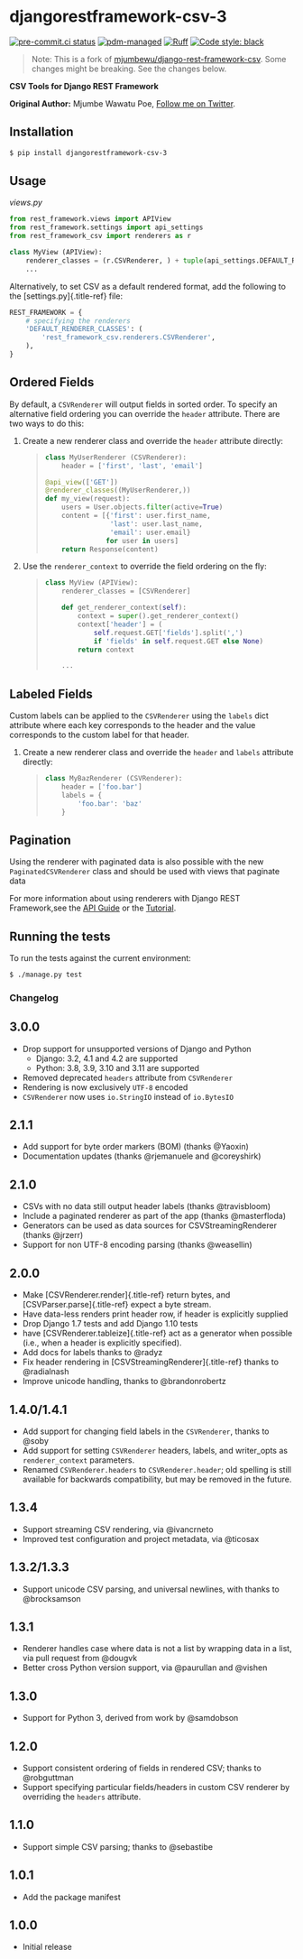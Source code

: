 # djangorestframework-csv-3

[![pre-commit.ci status](https://results.pre-commit.ci/badge/github/GabDug/django-rest-framework-csv/master.svg)](https://results.pre-commit.ci/latest/github/GabDug/django-rest-framework-csv/master)
[![pdm-managed](https://img.shields.io/badge/pdm-managed-blueviolet)](https://pdm.fming.dev)
[![Ruff](https://img.shields.io/badge/ruff-lint-red)](https://github.com/charliermarsh/ruff)
[![Code style: black](https://img.shields.io/badge/code%20style-black-000000.svg)](https://github.com/psf/black)

> Note:
> This is a fork of [mjumbewu/django-rest-framework-csv](https://github.com/mjumbewu/django-rest-framework-csv).
> Some changes might be breaking.
> See the changes below.

**CSV Tools for Django REST Framework**

**Original Author:** Mjumbe Wawatu Poe, [Follow me on
Twitter](http://www.twitter.com/mjumbewu).

## Installation

``` bash
$ pip install djangorestframework-csv-3
```

## Usage

*views.py*

``` python
from rest_framework.views import APIView
from rest_framework.settings import api_settings
from rest_framework_csv import renderers as r

class MyView (APIView):
    renderer_classes = (r.CSVRenderer, ) + tuple(api_settings.DEFAULT_RENDERER_CLASSES)
    ...
```

Alternatively, to set CSV as a default rendered format, add the
following to the [settings.py]{.title-ref} file:

``` python
REST_FRAMEWORK = {
    # specifying the renderers
    'DEFAULT_RENDERER_CLASSES': (
        'rest_framework_csv.renderers.CSVRenderer',
    ),
}
```

## Ordered Fields

By default, a `CSVRenderer` will output fields in sorted order. To
specify an alternative field ordering you can override the `header`
attribute. There are two ways to do this:

1.  Create a new renderer class and override the `header` attribute
    directly:

    > ``` python
    > class MyUserRenderer (CSVRenderer):
    >     header = ['first', 'last', 'email']
    >
    > @api_view(['GET'])
    > @renderer_classes((MyUserRenderer,))
    > def my_view(request):
    >     users = User.objects.filter(active=True)
    >     content = [{'first': user.first_name,
    >                 'last': user.last_name,
    >                 'email': user.email}
    >                for user in users]
    >     return Response(content)
    > ```

2.  Use the `renderer_context` to override the field ordering on the
    fly:

    > ``` python
    > class MyView (APIView):
    >     renderer_classes = [CSVRenderer]
    >
    >     def get_renderer_context(self):
    >         context = super().get_renderer_context()
    >         context['header'] = (
    >             self.request.GET['fields'].split(',')
    >             if 'fields' in self.request.GET else None)
    >         return context
    >
    >     ...
    > ```

## Labeled Fields

Custom labels can be applied to the `CSVRenderer` using the `labels`
dict attribute where each key corresponds to the header and the value
corresponds to the custom label for that header.

1. Create a new renderer class and override the `header` and `labels`
attribute directly:

    > ``` python
    > class MyBazRenderer (CSVRenderer):
    >     header = ['foo.bar']
    >     labels = {
    >         'foo.bar': 'baz'
    >     }
    > ```

## Pagination

Using the renderer with paginated data is also possible with the new
`PaginatedCSVRenderer` class and should be used with views
that paginate data

For more information about using renderers with Django REST Framework,see the [API Guide](http://django-rest-framework.org/api-guide/renderers/) or the [Tutorial](http://django-rest-framework.org/tutorial/1-serialization/).

## Running the tests

To run the tests against the current environment:

``` bash
$ ./manage.py test
```

### Changelog

## 3.0.0

-   Drop support for unsupported versions of Django and Python
    -   Django: 3.2, 4.1 and 4.2 are supported
    -   Python: 3.8, 3.9, 3.10 and 3.11 are supported
-   Removed deprecated `headers` attribute from
    `CSVRenderer`
-   Rendering is now exclusively `UTF-8` encoded
-   `CSVRenderer` now uses `io.StringIO` instead of `io.BytesIO`

## 2.1.1

-   Add support for byte order markers (BOM) (thanks \@Yaoxin)
-   Documentation updates (thanks \@rjemanuele and \@coreyshirk)

## 2.1.0

-   CSVs with no data still output header labels (thanks \@travisbloom)
-   Include a paginated renderer as part of the app (thanks
    \@masterfloda)
-   Generators can be used as data sources for CSVStreamingRenderer
    (thanks \@jrzerr)
-   Support for non UTF-8 encoding parsing (thanks \@weasellin)

## 2.0.0

-   Make [CSVRenderer.render]{.title-ref} return bytes, and
    [CSVParser.parse]{.title-ref} expect a byte stream.
-   Have data-less renders print header row, if header is explicitly
    supplied
-   Drop Django 1.7 tests and add Django 1.10 tests
-   have [CSVRenderer.tableize]{.title-ref} act as a generator when
    possible (i.e., when a header is explicitly specified).
-   Add docs for labels thanks to \@radyz
-   Fix header rendering in [CSVStreamingRenderer]{.title-ref} thanks to
    \@radialnash
-   Improve unicode handling, thanks to \@brandonrobertz

## 1.4.0/1.4.1

-   Add support for changing field labels in the `CSVRenderer`, thanks
    to \@soby
-   Add support for setting `CSVRenderer` headers, labels, and
    writer_opts as `renderer_context` parameters.
-   Renamed `CSVRenderer.headers` to `CSVRenderer.header`; old spelling
    is still available for backwards compatibility, but may be removed
    in the future.

## 1.3.4

-   Support streaming CSV rendering, via \@ivancrneto
-   Improved test configuration and project metadata, via \@ticosax

## 1.3.2/1.3.3

-   Support unicode CSV parsing, and universal newlines, with thanks to
    \@brocksamson

## 1.3.1

-   Renderer handles case where data is not a list by wrapping data in a
    list, via pull request from \@dougvk
-   Better cross Python version support, via \@paurullan and \@vishen

## 1.3.0

-   Support for Python 3, derived from work by \@samdobson

## 1.2.0

-   Support consistent ordering of fields in rendered CSV; thanks to
    \@robguttman
-   Support specifying particular fields/headers in custom CSV renderer
    by overriding the `headers` attribute.

## 1.1.0

-   Support simple CSV parsing; thanks to \@sebastibe

## 1.0.1

-   Add the package manifest

## 1.0.0

-   Initial release
